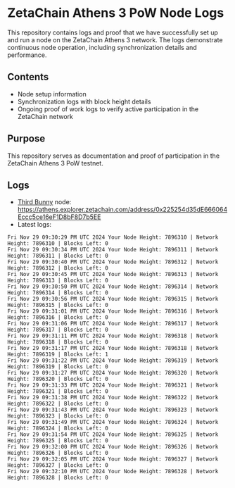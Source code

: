 # ZetaChain Athens 3 PoW Node Logs
This repository contains logs and proof that we have successfully set up and run a node on the ZetaChain Athens 3 network. The logs demonstrate continuous node operation, including synchronization details and performance.

## Contents
- Node setup information
- Synchronization logs with block height details
- Ongoing proof of work logs to verify active participation in the ZetaChain network

## Purpose
This repository serves as documentation and proof of participation in the ZetaChain Athens 3 PoW testnet.

## Logs

- [Third Bunny](https://thirdbunny.xyz/) node: https://athens.explorer.zetachain.com/address/0x225254d35dE666064Eccc5ce16eF1D8bF8D7b5EE
- Latest logs:
```
Fri Nov 29 09:30:29 PM UTC 2024 Your Node Height: 7896310 | Network Height: 7896310 | Blocks Left: 0
Fri Nov 29 09:30:34 PM UTC 2024 Your Node Height: 7896311 | Network Height: 7896311 | Blocks Left: 0
Fri Nov 29 09:30:40 PM UTC 2024 Your Node Height: 7896312 | Network Height: 7896312 | Blocks Left: 0
Fri Nov 29 09:30:45 PM UTC 2024 Your Node Height: 7896313 | Network Height: 7896313 | Blocks Left: 0
Fri Nov 29 09:30:50 PM UTC 2024 Your Node Height: 7896314 | Network Height: 7896314 | Blocks Left: 0
Fri Nov 29 09:30:56 PM UTC 2024 Your Node Height: 7896315 | Network Height: 7896315 | Blocks Left: 0
Fri Nov 29 09:31:01 PM UTC 2024 Your Node Height: 7896316 | Network Height: 7896316 | Blocks Left: 0
Fri Nov 29 09:31:06 PM UTC 2024 Your Node Height: 7896317 | Network Height: 7896317 | Blocks Left: 0
Fri Nov 29 09:31:11 PM UTC 2024 Your Node Height: 7896318 | Network Height: 7896318 | Blocks Left: 0
Fri Nov 29 09:31:17 PM UTC 2024 Your Node Height: 7896318 | Network Height: 7896319 | Blocks Left: 1
Fri Nov 29 09:31:22 PM UTC 2024 Your Node Height: 7896319 | Network Height: 7896319 | Blocks Left: 0
Fri Nov 29 09:31:27 PM UTC 2024 Your Node Height: 7896320 | Network Height: 7896320 | Blocks Left: 0
Fri Nov 29 09:31:33 PM UTC 2024 Your Node Height: 7896321 | Network Height: 7896321 | Blocks Left: 0
Fri Nov 29 09:31:38 PM UTC 2024 Your Node Height: 7896322 | Network Height: 7896322 | Blocks Left: 0
Fri Nov 29 09:31:43 PM UTC 2024 Your Node Height: 7896323 | Network Height: 7896323 | Blocks Left: 0
Fri Nov 29 09:31:49 PM UTC 2024 Your Node Height: 7896324 | Network Height: 7896324 | Blocks Left: 0
Fri Nov 29 09:31:54 PM UTC 2024 Your Node Height: 7896325 | Network Height: 7896325 | Blocks Left: 0
Fri Nov 29 09:32:00 PM UTC 2024 Your Node Height: 7896326 | Network Height: 7896326 | Blocks Left: 0
Fri Nov 29 09:32:05 PM UTC 2024 Your Node Height: 7896327 | Network Height: 7896327 | Blocks Left: 0
Fri Nov 29 09:32:10 PM UTC 2024 Your Node Height: 7896328 | Network Height: 7896328 | Blocks Left: 0
```
